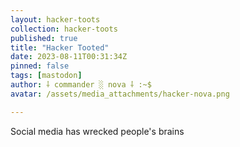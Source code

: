 ```yaml
---
layout: hacker-toots
collection: hacker-toots
published: true
title: "Hacker Tooted"
date: 2023-08-11T00:31:34Z
pinned: false
tags: [mastodon]
author: ⸸ commander ░ nova ⸸ :~$
avatar: /assets/media_attachments/hacker-nova.png

---
```


<p>Social media has wrecked people&#39;s brains</p>



